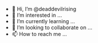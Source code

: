 - 👋 Hi, I’m @deaddevilrising
- 👀 I’m interested in ...
- 🌱 I’m currently learning ...
- 💞️ I’m looking to collaborate on ...
- 📫 How to reach me ...

<!---
deaddevilrising/deaddevilrising is a ✨ special ✨ repository because its `README.md` (this file) appears on your GitHub profile.
You can click the Preview link to take a look at your changes.
--->
